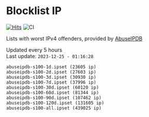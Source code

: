 # Blocklist IP

[![Hits](https://hits.seeyoufarm.com/api/count/incr/badge.svg?url=https%3A%2F%2Fgithub.com%2Fborestad%2Fblocklist-ip%2F&count_bg=%2379C83D&title_bg=%23555555&icon=&icon_color=%23E7E7E7&title=hits&edge_flat=false)](https://hits.seeyoufarm.com)  ![CI](https://img.shields.io/github/workflow/status/borestad/blocklist-ip/CI?style=flat-square)

Lists with worst IPv4 offenders, provided by [AbuseIPDB](https://www.abuseipdb.com/)

<!-- FOOTER-PLACEHOLDER -->
Updated every 5 hours<br>
Last update: `2023-12-25 - 01:16:28`
```
abuseipdb-s100-1d.ipset (23605 ip)
abuseipdb-s100-2d.ipset (27603 ip)
abuseipdb-s100-3d.ipset (30930 ip)
abuseipdb-s100-7d.ipset (37996 ip)
abuseipdb-s100-30d.ipset (60120 ip)
abuseipdb-s100-60d.ipset (81344 ip)
abuseipdb-s100-90d.ipset (107462 ip)
abuseipdb-s100-120d.ipset (131605 ip)
abuseipdb-s100-all.ipset (439025 ip)
```
